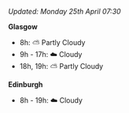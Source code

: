 *Updated: Monday 25th April 07:30*

**Glasgow**

* 8h: :partly_sunny: Partly Cloudy
* 9h - 17h: :cloud: Cloudy
* 18h, 19h: :partly_sunny: Partly Cloudy

**Edinburgh**

* 8h - 19h: :cloud: Cloudy

